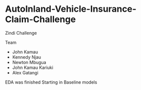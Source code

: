 # AutoInland-Vehicle-Insurance-Claim-Challenge
Zindi Challenge

Team 
- John Kamau
- Kennedy Njau
- Newton Mbugua
- John Kamau Kariuki
- Alex Gatangi

EDA was finished
Starting in Baseline models
